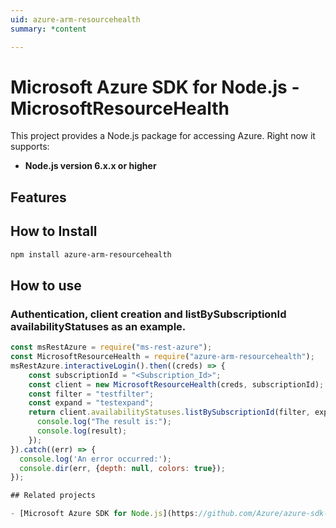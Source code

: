 ```yaml
---
uid: azure-arm-resourcehealth
summary: *content

---
```

# Microsoft Azure SDK for Node.js - MicrosoftResourceHealth
This project provides a Node.js package for accessing Azure. Right now it supports:
- **Node.js version 6.x.x or higher**

## Features


## How to Install

```bash
npm install azure-arm-resourcehealth
```

## How to use

### Authentication, client creation and listBySubscriptionId availabilityStatuses as an example.

```javascript
const msRestAzure = require("ms-rest-azure");
const MicrosoftResourceHealth = require("azure-arm-resourcehealth");
msRestAzure.interactiveLogin().then((creds) => {
    const subscriptionId = "<Subscription_Id>";
    const client = new MicrosoftResourceHealth(creds, subscriptionId);
    const filter = "testfilter";
    const expand = "testexpand";
    return client.availabilityStatuses.listBySubscriptionId(filter, expand).then((result) => {
      console.log("The result is:");
      console.log(result);
    });
}).catch((err) => {
  console.log('An error occurred:');
  console.dir(err, {depth: null, colors: true});
});

## Related projects

- [Microsoft Azure SDK for Node.js](https://github.com/Azure/azure-sdk-for-node)
